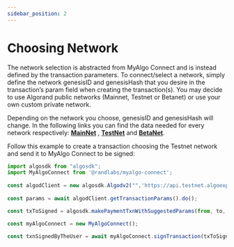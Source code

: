 ```yaml
---
sidebar_position: 2
---
```


# Choosing Network

The network selection is abstracted from MyAlgo Connect and is instead defined by the transaction parameters. To connect/select a network, simply define the network genesisID and genesisHash that you desire in the transaction’s param field when creating the transaction(s). You may decide to use Algorand public networks (Mainnet, Testnet or Betanet) or use your own custom private network.

Depending on the network you choose, genesisID and genesisHash will change.
In the following links you can find the data needed for every network respectively: **[MainNet](https://developer.algorand.org/docs/reference/algorand-networks/mainnet/)** , **[TestNet](https://developer.algorand.org/docs/reference/algorand-networks/testnet/)** and **[BetaNet](https://developer.algorand.org/docs/reference/algorand-networks/betanet/)**.

Follow this example to create a transaction choosing the Testnet network and send it to MyAlgo Connect to be signed:

```jsx
import algosdk from "algosdk";
import MyAlgoConnect from '@randlabs/myalgo-connect';
 
const algodClient = new algosdk.Algodv2("",'https://api.testnet.algoexplorer.io', '');
 
const params = await algodClient.getTransactionParams().do();

const txToSigned = algosdk.makePaymentTxnWithSuggestedParams(from, to, amount, undefined, undefined, params);

const myAlgoConnect = new MyAlgoConnect();
 
const txnSignedByTheUser = await myAlgoConnect.signTransaction(txToSigned.toByte());
```